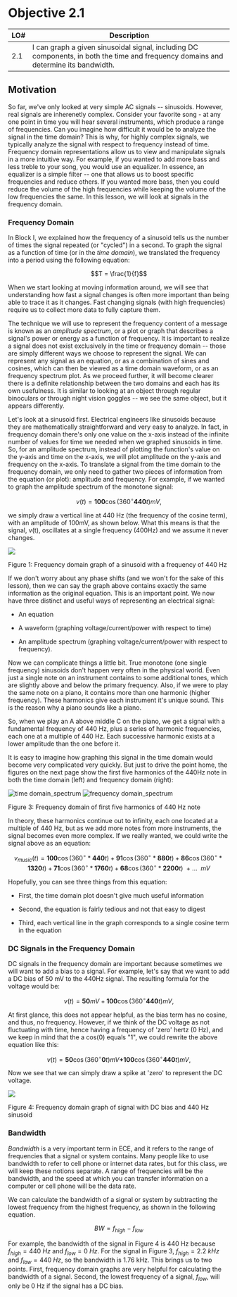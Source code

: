 # Objective 2.1

| LO# | Description |
|----------|----------|
| 2.1 | I can graph a given sinusoidal signal, including DC components, in both the time and frequency domains and determine its bandwidth. |

## Motivation

So far, we've only looked at very simple AC signals -- sinusoids.
However, real signals are inherenetly complex. Consider your favorite
song - at any one point in time you will hear several instruments, which
produce a range of frequencies. Can you imagine how difficult it would
be to analyze the signal in the time domain? This is why, for highly
complex signals, we typically analyze the signal with respect to
frequency instead of time. Frequency domain representations allow us to
view and manipulate signals in a more intuitive way. For example, if you
wanted to add more bass and less treble to your song, you would use an
equalizer. In essence, an equalizer is a simple filter -- one that
allows us to boost specific frequencies and reduce others. If you wanted
more bass, then you could reduce the volume of the high frequencies
while keeping the volume of the low frequencies the same. In this
lesson, we will look at signals in the frequency domain.

### Frequency Domain

In Block I, we explained how the frequency of a sinusoid tells us the number of times the signal repeated
(or "cycled") in a second. To graph the signal as a function of time (or
in the *time domain*), we translated the frequency into a period using
the following equation:

$$T = \frac{1}{f}$$

When we start looking at moving information around, we will see that
understanding how fast a signal changes is often more important than
being able to trace it as it changes. Fast changing signals (with high
frequencies) require us to collect more data to fully capture them.

The technique we will use to represent the frequency content of a
message is known as an *amplitude spectrum*, or a plot or graph that
describes a signal's power or energy as a function of frequency. It is
important to realize a signal does not exist exclusively in the time or
frequency domain -- those are simply different ways we choose to
represent the signal. We can represent any signal as an equation, or as
a combination of sines and cosines, which can then be viewed as a time
domain waveform, or as an frequency spectrum plot. As we proceed
further, it will become clearer there is a definite relationship between
the two domains and each has its own usefulness. It is similar to
looking at an object through regular binoculars or through night vision
goggles -- we see the same object, but it appears differently.

Let's look at a sinusoid first. Electrical engineers like sinusoids
because they are mathematically straightforward and very easy to
analyze. In fact, in frequency domain there's only one value on the
x-axis instead of the infinite number of values for time we needed when
we graphed sinusoids in time. So, for an amplitude spectrum, instead of
plotting the function's value on the y-axis and time on the x-axis, we
will plot amplitude on the y-axis and frequency on the x-axis. To
translate a signal from the time domain to the frequency domain, we only
need to gather two pieces of information from the equation (or plot):
amplitude and frequency. For example, if we wanted to graph the
amplitude spectrum of the monotone signal:

$$v(t) = \mathbf{100}\cos{\left( 360{^\circ}\mathbf{440}t \right)mV,}$$

we simply draw a vertical line at 440 Hz (the frequency of the cosine
term), with an amplitude of 100mV, as shown below. What this means is
that the signal, v(t), oscillates at a single frequency (400Hz) and we
assume it never changes.

![](./ECE215_B2_Obj01_Reading_media/media/image1.png)

Figure 1: Frequency domain graph of a sinusoid with a frequency of 440
Hz

If we don't worry about any phase shifts (and we won't for the sake of
this lesson), then we can say the graph above contains exactly the same
information as the original equation. This is an important point. We now
have three distinct and useful ways of representing an electrical
signal:

-   An equation

-   A waveform (graphing voltage/current/power with respect to time)

-   An amplitude spectrum (graphing voltage/current/power with respect
    to frequency).

Now we can complicate things a little bit. True monotone (one single
frequency) sinusoids don't happen very often in the physical world. Even
just a single note on an instrument contains to some additional tones,
which are slightly above and below the primary frequency. Also, if we
were to play the same note on a piano, it contains more than one
harmonic (higher frequency). These harmonics give each instrument it's
unique sound. This is the reason why a piano sounds like a piano.

So, when we play an A above middle C on the piano, we get a signal with
a fundamental frequency of 440 Hz, plus a series of harmonic
frequencies, each one at a multiple of 440 Hz. Each successive harmonic
exists at a lower amplitude than the one before it.

It is easy to imagine how graphing this signal in the time domain would
become very complicated very quickly. But just to drive the point home,
the figures on the next page show the first five harmonics of the 440Hz
note in both the time domain (left) and frequency domain (right):

![time
domain_spectrum](./ECE215_B2_Obj01_Reading_media/media/image2.png)
![frequency
domain_spectrum](./ECE215_B2_Obj01_Reading_media/media/image3.png)

Figure 3: Frequency domain of first five harmonics of 440 Hz note

In theory, these harmonics continue out to infinity, each one located at
a multiple of 440 Hz, but as we add more notes from more instruments,
the signal becomes even more complex. If we really wanted, we could
write the signal above as an equation:

$$v_{music}(t) = \mathbf{100}\cos{(360{^\circ}*\mathbf{440}t)} + \mathbf{91}\cos{(360{^\circ}*\mathbf{880}t)} + \mathbf{86}\cos{(360{^\circ}*\mathbf{1320}t)} + \mathbf{71}\cos{(360{^\circ}*\mathbf{1760}t)} + \mathbf{68}\cos{(360{^\circ}*\mathbf{2200}t)}\  + \ldots\ \ mV$$

Hopefully, you can see three things from this equation:

-   First, the time domain plot doesn't give much useful information

-   Second, the equation is fairly tedious and not that easy to digest

-   Third, each vertical line in the graph corresponds to a single
    cosine term in the equation

### DC Signals in the Frequency Domain

DC signals in the
frequency domain are important because sometimes we will want
to add a bias to a signal. For example, let's say that we want to add a
DC bias of 50 mV to the 440Hz signal. The resulting formula for the
voltage would be:

$$v(t) = \mathbf{50}mV + \mathbf{100}\cos{\left( 360{^\circ}\mathbf{440}t \right)mV,}$$

At first glance, this does not appear helpful, as the bias term has no
cosine, and thus, no frequency. However, if we think of the DC voltage
as not fluctuating with time, hence having a frequency of 'zero' hertz
(0 Hz), and we keep in mind that the a cos(0) equals "1", we could
rewrite the above equation like this:

$$v(t) = \mathbf{50}\cos{\left( 360{^\circ}\mathbf{0}t \right)mV}\mathbf{+ 100}\cos{\left( 360{^\circ}\mathbf{440}t \right)mV,}$$

Now we see that we can simply draw a spike at 'zero' to represent the DC
voltage.

![](./ECE215_B2_Obj01_Reading_media/media/image4.png)

Figure 4: Frequency domain graph of signal with DC bias and 440 Hz
sinusoid

### Bandwidth

*Bandwidth* is a very important term in ECE, and it refers to the range
of frequencies that a signal or system contains. Many people like to use
bandwidth to refer to cell phone or internet data rates, but for this
class, we will keep these notions separate. A range of frequencies will
be the bandwidth, and the speed at which you can transfer information on
a computer or cell phone will be the data rate.

We can calculate the bandwidth of a signal or system by subtracting the
lowest frequency from the highest frequency, as shown in the following
equation.

$$BW = f_{high} - f_{low}$$

For example, the bandwidth of the signal in Figure 4 is 440 Hz because
$f_{high} = 440\ Hz$ and $f_{low} = 0\ Hz.$ For the signal in Figure 3,
$f_{high} = 2.2\ kHz$ and $f_{low} = 440\ Hz$, so the bandwidth is 1.76
kHz. This brings us to two points. First, frequency domain graphs are
very helpful for calculating the bandwidth of a signal. Second, the
lowest frequency of a signal, $f_{low}$, will only be 0 Hz if the signal
has a DC bias.